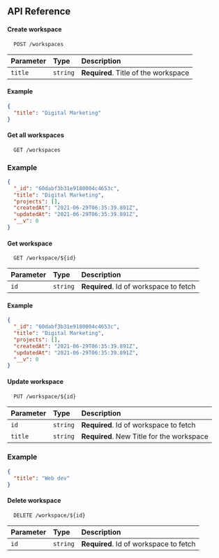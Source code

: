 
## API Reference

#### Create workspace

```http
  POST /workspaces
```

| Parameter | Type     | Description                       |
| :-------- | :------- | :-------------------------------- |
| `title`      | `string` | **Required**. Title of the workspace |

#### Example
```json
{
  "title": "Digital Marketing"
}
```

#### Get all workspaces

```http
  GET /workspaces
```

### Example
```json
{
  "_id": "60dabf3b31e9180004c4653c",
  "title": "Digital Marketing",
  "projects": [],
  "createdAt": "2021-06-29T06:35:39.891Z",
  "updatedAt": "2021-06-29T06:35:39.891Z",
  "__v": 0
}
```
#### Get workspace

```http
  GET /workspace/${id}
```

| Parameter | Type     | Description                       |
| :-------- | :------- | :-------------------------------- |
| `id`      | `string` | **Required**. Id of workspace to fetch |

#### Example
```json
{
  "_id": "60dabf3b31e9180004c4653c",
  "title": "Digital Marketing",
  "projects": [],
  "createdAt": "2021-06-29T06:35:39.891Z",
  "updatedAt": "2021-06-29T06:35:39.891Z",
  "__v": 0
}
```

#### Update workspace

```http
  PUT /workspace/${id}
```

| Parameter | Type     | Description                       |
| :-------- | :------- | :-------------------------------- |
| `id`      | `string` | **Required**. Id of workspace to fetch |
| `title`   | `string` | **Required**. New Title for the workspace   |

### Example
```json
{
  "title": "Web dev"
}
```

#### Delete workspace

```http
  DELETE /workspace/${id}
```

| Parameter | Type     | Description                       |
| :-------- | :------- | :-------------------------------- |
| `id`      | `string` | **Required**. Id of workspace to fetch |



  